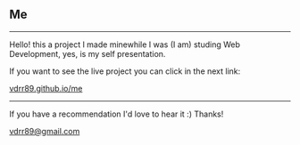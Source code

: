 ## Me
---

Hello! this a project I made minewhile I was (I am) studing Web Development, 
yes, is my self presentation.

If you want to see the live project you can click in the next link:

[vdrr89.github.io/me](https://vdrr89.github.io/me/)

---

If you have a recommendation I'd love to hear it :) 
Thanks!

[vdrr89@gmail.com](mailto:vdrr89@gmail.com)